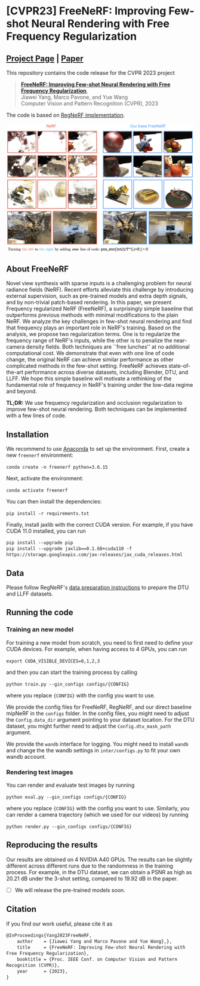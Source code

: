 # [CVPR23] FreeNeRF: Improving Few-shot Neural Rendering with Free Frequency Regularization

## [Project Page](https://jiawei-yang.github.io/FreeNeRF/) | [Paper](https://arxiv.org/abs/2303.07418)

This repository contains the code release for the CVPR 2023 project
> [**FreeNeRF: Improving Few-shot Neural Rendering with Free Frequency Regularization**](https://arxiv.org/abs/2303.07418),  
> Jiawei Yang, Marco Pavone, and Yue Wang   
> Computer Vision and Pattern Recognition (CVPR), 2023

The code is based on [RegNeRF implementation](https://github.com/google-research/google-research/tree/master/regnerf).

![Teaser Image](teaser.jpg)

## About FreeNeRF

Novel view synthesis with sparse inputs is a challenging problem for neural radiance fields (NeRF). Recent efforts alleviate this challenge by introducing external supervision, such as pre-trained models and extra depth signals, and by non-trivial patch-based rendering. In this paper, we present Frequency regularized NeRF (FreeNeRF), a surprisingly simple baseline that outperforms previous methods with minimal modifications to the plain NeRF. We analyze the key challenges in few-shot neural rendering and find that frequency plays an important role in NeRF's training. Based on the analysis, we propose two regularization terms. One is to regularize the frequency range of NeRF's inputs, while the other is to penalize the near-camera density fields. Both techniques are ``free lunches'' at no additional computational cost. We demonstrate that even with one line of code change, the original NeRF can achieve similar performance as other complicated methods in the few-shot setting. FreeNeRF achieves state-of-the-art performance across diverse datasets, including Blender, DTU, and LLFF. We hope this simple baseline will motivate a rethinking of the fundamental role of frequency in NeRF's training under the low-data regime and beyond.

**TL;DR:** We use frequency regularization and occlusion regularization to improve few-shot neural rendering. Both techniques can be implemented with a few lines of code.

## Installation

We recommend to use [Anaconda](https://www.anaconda.com/products/individual) to set up the environment. First, create a new `freenerf` environment: 

```conda create -n freenerf python=3.6.15```

Next, activate the environment:

```conda activate freenerf```

You can then install the dependencies:

```pip install -r requirements.txt```

Finally, install jaxlib with the correct CUDA version. For example, if you have CUDA 11.0 installed, you can run
```
pip install --upgrade pip
pip install --upgrade jaxlib==0.1.68+cuda110 -f https://storage.googleapis.com/jax-releases/jax_cuda_releases.html
```

## Data
Please follow RegNeRF's [data preparation instructions](https://github.com/google-research/google-research/tree/master/regnerf) to prepare the DTU and LLFF datasets.

## Running the code

### Training an new model

For training a new model from scratch, you need to first need to define your CUDA devices. For example, when having access to 4 GPUs, you can run

```export CUDA_VISIBLE_DEVICES=0,1,2,3```

and then you can start the training process by calling

```python train.py --gin_configs configs/{CONFIG} ```

where you replace `{CONFIG}` with the config you want to use. 

We provide the config files for FreeNeRF, RegNeRF, and our direct baseline mipNeRF in the `configs` folder. In the config files, you might need to adjust the `Config.data_dir` argument pointing to your dataset location. For the DTU dataset, you might further need to adjust the `Config.dtu_mask_path` argument.

We provide the `wandb` interface for logging. You might need to install `wandb` and change the the wandb settings in `inter/configs.py` to fit your own wandb account. 
### Rendering test images

You can render and evaluate test images by running

```python eval.py --gin_configs configs/{CONFIG} ```

where you replace `{CONFIG}` with the config you want to use. Similarly, you can render a camera trajectory (which we used for our videos) by running

```python render.py --gin_configs configs/{CONFIG} ```

## Reproducing the results

Our results are obtained on 4 NVIDIA A40 GPUs. The results can be slightly different across different runs due to the randomness in the training process. For example, in the DTU dataset, we can obtain a PSNR as high as 20.21 dB under the 3-shot setting, compared to 19.92 dB in the paper.

- [ ] We will release the pre-trained models soon.

## Citation

If you find our work useful, please cite it as
```
@InProceedings{Yang2023FreeNeRF,
    author    = {Jiawei Yang and Marco Pavone and Yue Wang},},  
    title     = {FreeNeRF: Improving Few-shot Neural Rendering with Free Frequency Regularization},
    booktitle = {Proc. IEEE Conf. on Computer Vision and Pattern Recognition (CVPR)},
    year      = {2023},
}
```